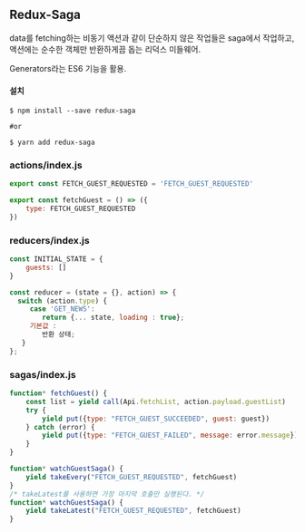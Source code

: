 ## Redux-Saga

data를 fetching하는 비동기 액션과 같이 단순하지 않은 작업들은 saga에서 작업하고, 액션에는 순수한 객체만 반환하게끔  돕는 리덕스 미들웨어.

Generators라는 ES6 기능을 활용.



#### 설치

```pow
$ npm install --save redux-saga

#or

$ yarn add redux-saga
```





### actions/index.js

```js
export const FETCH_GUEST_REQUESTED = 'FETCH_GUEST_REQUESTED'

export const fetchGuest = () => ({
    type: FETCH_GUEST_REQUESTED
})
```



### reducers/index.js

```js
const INITIAL_STATE = {
    guests: []
}

const reducer = (state = {}, action) => { 
  switch (action.type) { 
     case 'GET_NEWS': 
        return {... state, loading : true}; 
     기본값 : 
        반환 상태; 
   } 
}; 
```



### sagas/index.js

```js
function* fetchGuest() {
    const list = yield call(Api.fetchList, action.payload.guestList)
    try {
        yield put({type: "FETCH_GUEST_SUCCEEDED", guest: guest})
    } catch (error) {
        yield put({type: "FETCH_GUEST_FAILED", message: error.message});
    }
}

function* watchGuestSaga() {
    yield takeEvery("FETCH_GUEST_REQUESTED", fetchGuest)
}
/* takeLatest를 사용하면 가장 마지막 호출만 실행된다. */
function* watchGuestSaga() {
    yield takeLatest("FETCH_GUEST_REQUESTED", fetchGuest)
}
```

